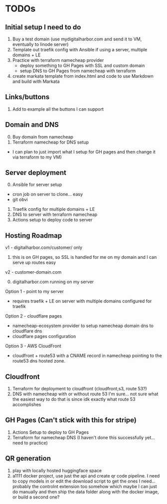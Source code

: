 # TODOs


## Initial setup I need to do

1. Buy a test domain (use mydigitalharbor.com and send it to VM, eventually to linode server)
2. Template out traefik config with Ansible if using a server, multiple domains + LE
3. Practice with terraform namecheap provider
    * deploy something to GH Pages with SSL and custom domain 
    * setup DNS to GH Pages from namecheap with terraform
4. create markata template from index.html and code to use Markdown and build with Markata

## Links/buttons

1. Add to example all the buttons I can support

## Domain and DNS

0. Buy domain from namecheap
1. Terraform namecheap for DNS setup
  * I can plan to just import what I setup for GH pages and then change it via terraform to my VM)

## Server deployment

0. Ansible for server setup
  * cron job on server to clone... easy
  * git obvi
1. Traefik config for multiple domains + LE
2. DNS to server with terraform namecheap
3. Actions setup to deploy code to server

## Hosting Roadmap

v1 - digitalharbor.com/customer/ only

1. this is on GH pages, so SSL is handled for me on my domain and I can serve up routes easy

v2 - customer-domain.com

0. digitalharbor.com running on my server

Option 1 - point to my server
  - requires traefik + LE on server with multiple domains configured for traefik

Option 2 - cloudflare pages
  - namecheap-ecosystem provider to setup namecheap domain dns to cloudflare dns
  - cloudflare pages configuration

Option 3 - AWS CloudFront 
  - cloudfront + route53 with a CNAME record in namecheap pointing to the route53 dns hosted zone.


## Cloudfront

1. Terraform for deployment to cloudfront (cloudfront,s3, route 53?)
2. DNS with namecheap with or without route 53 I'm sure... not sure what the easiest way to do that is since idk exactly what route 53 accomplishes



## GH Pages (Can't stick with this for stripe)

1. Actions Setup to deploy to GH Pages
2. Terraform for namecheap DNS (I haven't done this successfully yet... need to practice)

## QR generation

1. play with locally hosted huggingface space
2. a1111 docker project, use just the api and create qr code pipeline. I need to copy models in or edit the download script to get the ones I need... probably the controlnt extension too somehow which maybe I can just do manually and then ship the data folder along with the docker image, or build a second one?
